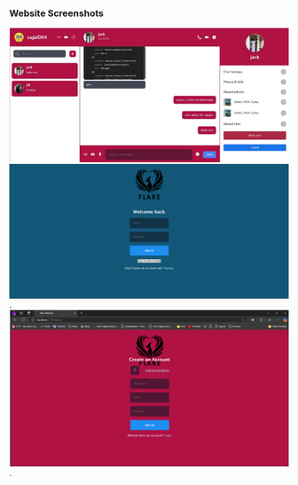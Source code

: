 ### Website Screenshots
![chat](Screenshots/chatbox.png)
![login](Screenshots/login.png).
![signup](Screenshots/signup.png).
